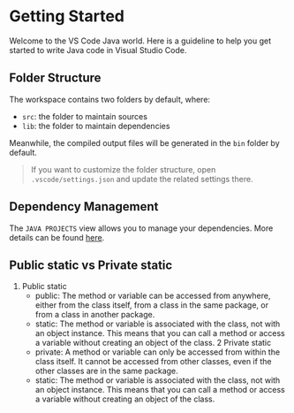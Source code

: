 # Getting Started

Welcome to the VS Code Java world. Here is a guideline to help you get started to write Java code in Visual Studio Code.

## Folder Structure

The workspace contains two folders by default, where:

- `src`: the folder to maintain sources
- `lib`: the folder to maintain dependencies

Meanwhile, the compiled output files will be generated in the `bin` folder by default.

> If you want to customize the folder structure, open `.vscode/settings.json` and update the related settings there.

## Dependency Management

The `JAVA PROJECTS` view allows you to manage your dependencies. More details can be found [here](https://github.com/microsoft/vscode-java-dependency#manage-dependencies).

## Public static vs Private static

1. Public static
   - public: The method or variable can be accessed from anywhere, either from the class itself, from a class in the same package, or from a class in another package.
   - static: The method or variable is associated with the class, not with an object instance. This means that you can call a method or access a variable without creating an object of the class.
2 Private static
   - private: A method or variable can only be accessed from within the class itself. It cannot be accessed from other classes, even if the other classes are in the same package.
   - static: The method or variable is associated with the class, not with an object instance. This means that you can call a method or access a variable without creating an object of the class.
